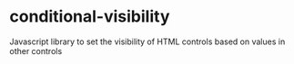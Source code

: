 conditional-visibility
======================

Javascript library to set the visibility of HTML controls based on values in other controls

